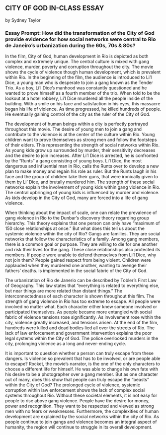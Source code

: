  ## CITY OF GOD IN-CLASS ESSAY 
 by Sydney Taylor 

### Essay Prompt: How  did  the  transformation  of  the  City  of  God  provide  evidence  for  how  social networks were central to Rio de Janeiro’s urbanization during the 60s, 70s & 80s?

  In the film, City of God, human development in Rio is depicted as both complex and extremely unique. The central culture is mixed with gang violence, murder, poverty and corruption throughout the city. The movie shows the cycle of violence though human development, which is prevalent within Rio. In the beginning of the film, the audience is introduced to Li’l Dice, a young man who is desperate to join a gang known as the Tender Trio. As a boy, Li’l Dice’s manhood was constantly questioned and he wanted to prove himself as a fourth member of the trio. When told to be the lookout at a hotel robbery, Li’l Dice murdered all the people inside of the building. With a smile on his face and satisfaction in his eyes, this massacre began his life of violence. As time progressed, he killed hundreds of people. He eventually gaining control of the city as the ruler of the City of God. 
  
  The development of human beings within a city is perfectly portrayed throughout this movie. The desire of young men to  join a gang and contribute to the violence is at the center of the culture within Rio. Young children want to prove themselves as strong men and follow the footsteps of their elders. This representing the strength of social networks within Rio. As young kids grow up surrounded by murder, their sensitivity decreases and the desire to join increases. After Li’l Dice is arrested, he is confronted by the “Runts” a gang consisting of young boys. Li’l Dice, the most dangerous and influential man in Rio, calls the Runts over to develop a new plan to make money and regain his role as ruler. But the Runts laugh in his face and the group of children take their guns, that were ironically given to them by Li’ Dice, and brutally murdered him. The strength of these social networks explain the involvement of young kids within gang violence in Rio. The central upbringing of young kids is influenced by murder and violence. As kids develop in the City of God, many are forced into a life of gang violence. 

  When thinking about the impact of scale, one can relate the prevalence of gang violence in Rio to the Dunbar’s discovery theory regarding group hierarchy. This theory explains that one person can only have “maximum of 150 close relationships at once.” But what does this tell us about the systemic violence within the city of Rio? Gangs are families. They are social networks that follow the characteristics of a family. Among gang members, there is a common goal or purpose. They are willing to die for one another and risk their lives for the gang. These close relationships also protected its members. If people were unable to defend themselves from Li’l Dice, why not join them? People gained respect from being violent. Children were applauded when they murdered one another, wanting to avenge their fathers’ deaths. is implemented in the social fabric of the City of God. 

  The urbanization of Rio de Janerio can be described by Tobler’s First Law of Geography. This law states that “everything is related to everything else, but near things are more related than distant things.” The interconnectedness of each character is shown throughout this film. The strength of gang violence in Rio has too extreme to escape. All people were involved no matter what. Each character either knew someone involved or participated themselves. As people became more entangled with social fabric of violence tensions rose significantly. As involvement rose within the city, violence greatly increased, and tensions arisen. At the end of the film, hundreds were killed and dead bodies lied all over the streets of Rio. The lack of law enforcement and government intervention explains the poor legal systems within the City of God. The police overlooked murders in the city, prolonging violence as a long and never-ending cycle. 

  It is important to question whether a person can truly escape from these dangers. Is violence so prevalent that has to be involved, or are people able to escape? Rocket, the movie’s narrator, is the one of the only characters to choose a different life for himself. He was able to change his own fate with his desire to be a photographer over a gang member. But as one character out of many, does this show that people can truly escape the “beasts” within the City of God? The prolonged cycle of violence, systemic corruption within law enforcement shows the lack of complex social systems throughout Rio. Without these societal elements, it is not easy for people to rise above gang violence. People have the desire for money, power and recognition. They want to be respected and viewed as strong men with no fears or weaknesses. Furthermore, the complexities of human development are explained by the social networks within the city of Rio. As people continue to join gangs and violence becomes an integral aspect of humanity, the region will continue to struggle in its overall development. 
